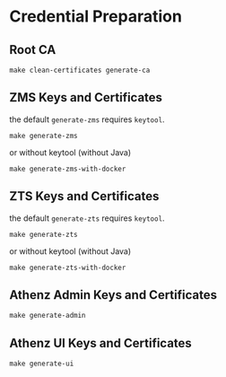 # Credential Preparation

## Root CA

```
make clean-certificates generate-ca
```

## ZMS Keys and Certificates

the default `generate-zms` requires `keytool`.

```
make generate-zms
```

or without keytool (without Java)

```
make generate-zms-with-docker
```

## ZTS Keys and Certificates

the default `generate-zts` requires `keytool`.

```
make generate-zts
```

or without keytool (without Java)

```
make generate-zts-with-docker
```

## Athenz Admin Keys and Certificates

```
make generate-admin
```

## Athenz UI Keys and Certificates

```
make generate-ui
```

